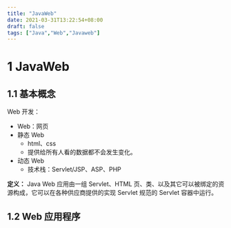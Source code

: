 ```yaml
---
title: "JavaWeb"
date: 2021-03-31T13:22:54+08:00
draft: false
tags: ["Java","Web","Javaweb"]
---
```

# 1 JavaWeb

## 1.1 基本概念

Web 开发：
- Web：网页
- 静态 Web
    - html、css
    - 提供给所有人看的数据都不会发生变化。
- 动态 Web
    - 技术栈：Servlet/JSP、ASP、PHP

**定义：** Java Web 应用由一组 Servlet、HTML 页、类、以及其它可以被绑定的资源构成，它可以在各种供应商提供的实现 Servlet 规范的 Servlet 容器中运行。

## 1.2 Web 应用程序

